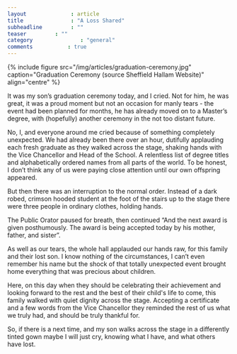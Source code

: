 ```yaml
---
layout              : article
title               : "A Loss Shared"
subheadline         : ""
teaser         : ""
category               : "general"
comments           : true
---
```

{% include figure src="/img/articles/graduation-ceremony.jpg" caption="Graduation Ceremony (source Sheffield Hallam Website)" align="centre" %}

It was my son’s graduation ceremony today, and I cried. Not for him, he was great, it was a proud moment but not an occasion for manly tears - the event had been planned for months, he has already moved on to a Master’s degree, with (hopefully) another ceremony in the not too distant future.

No, I, and everyone around me cried because of something completely unexpected. We had already been there over an hour, dutifully applauding each fresh graduate as they walked across the stage, shaking hands with the Vice Chancellor and Head of the School. A relentless list of degree titles and alphabetically ordered names from all parts of the world. To be honest, I don’t think any of us were paying close attention until our own offspring appeared.

But then there was an interruption to the normal order. Instead of a dark robed, crimson hooded student at the foot of the stairs up to the stage there were three people in ordinary clothes, holding hands.

The Public Orator paused for breath, then continued “And the next award is given posthumously. The award is being accepted today by his mother, father, and sister”.

As well as our tears, the whole hall applauded our hands raw, for this family and their lost son. I know nothing of the circumstances, I can’t even remember his name but the shock of that totally unexpected event brought home everything that was precious about children.

Here, on this day when they should be celebrating their achievement and looking forward to the rest and the best of their child's life to come, this family walked with quiet dignity across the stage. Accepting a certificate and a few words from the Vice Chancellor they reminded the rest of us what we truly had, and should be truly thankful for.

So, if there is a next time, and my son walks across the stage in a differently tinted gown maybe I will just cry, knowing what I have, and what others have lost.